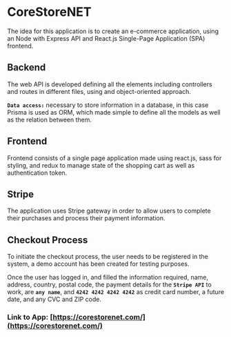 # CoreStoreNET

The idea for this application is to create an e-commerce application, using an Node with Express API and React.js Single-Page Application (SPA) frontend.

## Backend

The web API is developed defining all the elements including controllers and routes in different files, using and object-oriented approach.

**`Data access:`** necessary to store information in a database, in this case Prisma is used as ORM, which made simple to define all the models as well as the relation between them.

## Frontend

Frontend consists of a single page application made using react.js, sass for styling, and redux to manage state of the shopping cart as well as authentication token.

## Stripe

The application uses Stripe gateway in order to allow users to complete their purchases and process their payment information.

## Checkout Process

To initiate the checkout process, the user needs to be registered in the system, a demo account has been created for testing purposes.

Once the user has logged in, and filled the information required, name, address, country, postal code, the payment details for the **`Stripe API`** to work, are **`any name`**, and **`4242 4242 4242 4242`** as credit card number, a future date, and any CVC and ZIP code.

### Link to App: [https://corestorenet.com/](https://corestorenet.com/) 
